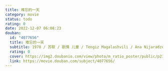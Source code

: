 ```yaml
---
title: 难忘的一天
category: movie
status: todo
rating: 0
date: 2022-12-07 06:08:23
douban:
  id: "4077656"
  title: 难忘的一天
  subtitle: 1978 / 苏联 / 剧情 儿童 / Tengiz Magalashvili / Ana Nijaradze
  rating: 0
  cover: https://img2.doubanio.com/view/photo/m_ratio_poster/public/p2327897731.jpg
  link: https://movie.douban.com/subject/4077656/
---
```


